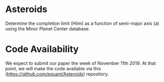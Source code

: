 # Asteroids
Determine the completion limit (Hlim) as a function of semi-major axis (a) using the Minor Planet Center database.

# Code Availability
We expect to submit our paper the week of November 11th 2019.  At that point, we will make the code available via this (https://github.com/equant/Asteroids) repository.

